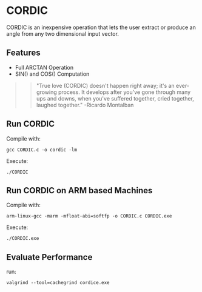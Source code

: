 # CORDIC

CORDIC is an inexpensive operation that lets the user extract or produce an angle from any two dimensional input vector. 

## Features

- Full ARCTAN Operation
- SIN() and COS() Computation

>>"True love (CORDIC) doesn't happen right away; it's an ever-growing process. It develops after you've gone through many ups and downs, when you've suffered together, cried together, laughed together." -Ricardo Montalban

## Run CORDIC
Compile with:

    gcc CORDIC.c -o cordic -lm 

Execute:

    ./CORDIC

## Run CORDIC on ARM based Machines
Compile with:

    arm-linux-gcc -marm -mfloat-abi=softfp -o CORDIC.c CORDIC.exe

Execute:

    ./CORDIC.exe

## Evaluate Performance

run:

    valgrind --tool=cachegrind cordice.exe
